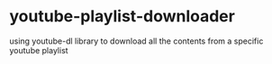 # youtube-playlist-downloader

using youtube-dl library to download all the contents from a specific youtube playlist 
